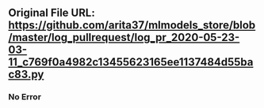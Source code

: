 ## Original File URL: https://github.com/arita37/mlmodels_store/blob/master/log_pullrequest/log_pr_2020-05-23-03-11_c769f0a4982c13455623165ee1137484d55bac83.py<br />

### No Error
